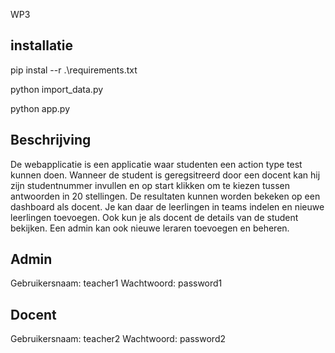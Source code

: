 WP3

installatie
-----------------------------------------
pip instal --r .\requirements.txt

python import_data.py

python app.py

Beschrijving
-----------------------------------------

De webapplicatie is een applicatie waar studenten een action type test kunnen doen. Wanneer de student is geregsitreerd door een docent kan hij zijn studentnummer invullen en op start klikken om te kiezen tussen antwoorden in 20 stellingen. De resultaten kunnen worden bekeken op een dashboard als docent. Je kan daar de leerlingen in teams indelen en nieuwe leerlingen toevoegen. Ook kun je als docent de details van de student bekijken. Een admin kan ook nieuwe leraren toevoegen en beheren.

Admin
----------------------------------------
Gebruikersnaam: teacher1
Wachtwoord: password1

Docent
----------------------------------------
Gebruikersnaam: teacher2
Wachtwoord: password2